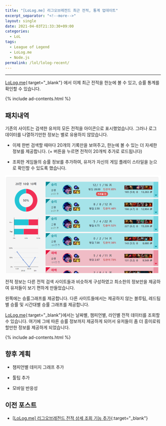 ```yaml
---
title: "[LoLog.me] 리그오브레전드 최근 전적, 통계 업데이트"
excerpt_separator: "<!--more-->"
layout: single
date: 2021-04-03T21:33:30+09:00
categories:
  - LoL
tags:
  - League of Legend
  - LoLog.me
  - Node.js
permalink: /lol/lolog-recent/
---
```

---
[LoLog.me](https://lolog.me/){:target="_blank"} 에서 이제 최근 전적을 한눈에 볼 수 있고, 승률 통계를 확인할 수 있습니다.
<!--more-->

{% include ad-contents.html %}

## 패치내역

기존의 사이트는 검색한 유저의 모든 전적을 아이콘으로 표시했었습니다. 그러나 로그 데이터를 나열하기만한 정보는 별로 유용하지 않았습니다.

* 이제 한번 검색할 때마다 20개의 기록만을 보여주고, 한눈에 볼 수 있는 더 자세한 정보를 제공합니다. (+ 버튼을 누르면 전적이 20개씩 추가로 로드됩니다)

* 조회한 게임들의 승률 정보를 추가하여, 유저가 자신의 게임 플레이 스타일을 눈으로 확인할 수 있도록 했습니다.

![recent match](/assets/post-images/lolog-recent/overview.PNG)

전적 정보는 다른 전적 검색 사이트들과 비슷하게 구성하였고 최소한의 정보만을 제공하여 유저들이 보기 편하게 만들었습니다.

왼쪽에는 승률그래프를 제공합니다. 다른 사이트들에서는 제공하지 않는 블루팀, 레드팀별 승률 및 시간대별 승률 그래프를 제공합니다.

[LoLog.me](https://lolog.me/){:target="_blank"}에서는 날짜별, 챔피언별, 라인별 전적 데이터를 조회할 수 있습니다. 여기에 그에 따른 승률 정보까지 제공하게 되어서 유저들이 좀 더 흥미로워할만한 정보를 제공하게 되었습니다.

{% include ad-contents.html %}

## 향후 계획

* 챔피언별 데미지 그래프 추가

* 툴팁 추가

* 모바일 반응성

## 이전 포스트
* [[LoLog.me] 리그오브레전드 전적 상세 조회 기능 추가](/lol/lolog-match/){:target="_blank"}